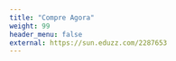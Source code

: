 ```yaml
---
title: "Compre Agora"
weight: 99
header_menu: false
external: https://sun.eduzz.com/2287653
---
```

